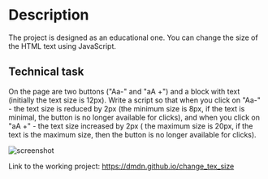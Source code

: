 # Description
The project is designed as an educational one. You can change the size of the HTML text using JavaScript.

## Technical task
On the page are two buttons ("Aa-" and "aA +") and a block with text (initially the text size is 12px). Write a script so that when you click on "Aa-" - the text size is reduced by 2px (the minimum size is 8px, if the text is minimal, the button is no longer available for clicks), and when you click on "aA +" - the text size increased by 2px ( the maximum size is 20px, if the text is the maximum size, then the button is no longer available for clicks).

![screenshot](https://cloud.githubusercontent.com/assets/19373990/25546444/c5f128a4-2c6b-11e7-9462-bf16c04b2a78.png)

Link to the working project: https://dmdn.github.io/change_tex_size
